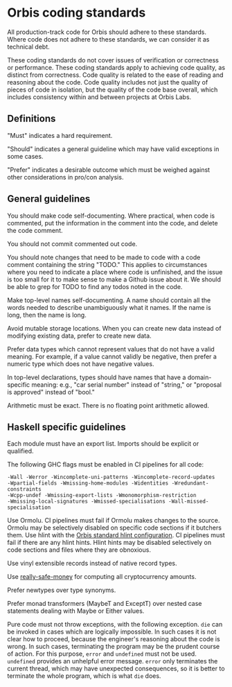 # Orbis coding standards

All production-track code for Orbis should adhere to these standards. Where code
does not adhere to these standards, we can consider it as technical debt.

These coding standards do not cover issues of verification or correctness
or performance. These coding standards apply to achieving code quality, as distinct
from correctness. Code quality is related to the ease of reading and reasoning
about the code. Code quality includes not just the quality of pieces of code in
isolation, but the quality of the code base overall, which includes consistency within and between projects at Orbis Labs.

## Definitions

"Must" indicates a hard requirement.

"Should" indicates a general guideline which may have valid exceptions in some cases.

"Prefer" indicates a desirable outcome which must be weighed against other considerations
in pro/con analysis.

## General guidelines

You should make code self-documenting. Where practical, when code is commented, put
the information in the comment into the code, and delete the code comment.

You should not commit commented out code.

You should note changes that need to be made to code with a code comment containing
the string "TODO." This applies to circumstances where you need to indicate a place
where code is unfinished, and the issue is too small for it to make sense to make
a Github issue about it. We should be able to grep for TODO to find any todos noted
in the code.

Make top-level names self-documenting. A name should contain all the words needed
to describe unambiguously what it names. If the name is long, then the name is long.

Avoid mutable storage locations. When you can create new data instead of modifying
existing data, prefer to create new data.

Prefer data types which cannot represent values that do not have a valid meaning.
For example, if a value cannot validly be negative, then prefer a numeric type which
does not have negative values.

In top-level declarations, types should have names that have a domain-specific
meaning: e.g., "car serial number" instead of "string," or "proposal is approved"
instead of "bool."

Arithmetic must be exact. There is no floating point arithmetic allowed.

## Haskell specific guidelines

Each module must have an export list. Imports should be explicit or qualified.

The following GHC flags must be enabled in CI pipelines for all code:

```
-Wall -Werror -Wincomplete-uni-patterns -Wincomplete-record-updates
-Wpartial-fields -Wmissing-home-modules -Widentities -Wredundant-constraints
-Wcpp-undef -Wmissing-export-lists -Wmonomorphism-restriction
-Wmissing-local-signatures -Wmissed-specialisations -Wall-missed-specialisation
```

Use Ormolu. CI pipelines must fail if Ormolu makes changes to the source. Ormolu
may be selectively disabled on specific code sections if it butchers them.
Use hlint with the [Orbis standard hlint configuration](https://github.com/Orbis-Tertius/standards/blob/master/hlint.yaml).
CI pipelines must fail if there
are any hlint hints. Hlint hints may be disabled selectively on code sections and
files where they are obnoxious.

Use vinyl extensible records instead of native record types.

Use [really-safe-money](https://github.com/NorfairKing/really-safe-money) for
computing all cryptocurrency amounts.

Prefer newtypes over type synonyms.

Prefer monad transformers (MaybeT and ExceptT) over
nested case statements dealing with Maybe or Either values.

Pure code must not throw exceptions, with the following
exception. `die` can be invoked in cases which are logically
impossible. In such cases it is not clear how to proceed,
because the engineer's reasoning about the code is wrong.
In such cases, terminating the program may be the prudent
course of action. For this purpose, `error` and `undefined`
must not be used. `undefined` provides an unhelpful error
message. `error` only terminates the current thread, which
may have unexpected consequences, so it is better to terminate
the whole program, which is what `die` does.
